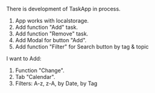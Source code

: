 There is development of TaskApp in process.
  1. App works with localstorage.
  2. Add function "Add" task.
  3. Add function "Remove" task.
  4. Add Modal for button "Add".
  5. Add function "Filter" for Search button by tag & topic

I want to Add:
  1. Function "Change".
  2. Tab "Calendar".
  3. Filters: A-z, z-A, by Date, by Tag
